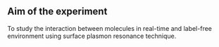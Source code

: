## Aim of the experiment

To study the interaction between molecules in real-time and label-free environment using surface plasmon resonance technique.
